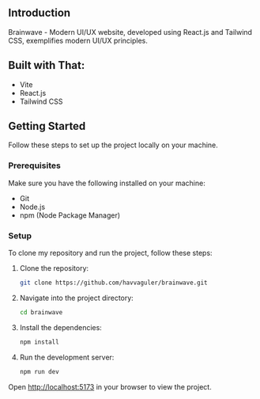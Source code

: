 ## Introduction 
Brainwave - Modern UI/UX website, developed using React.js and Tailwind CSS, exemplifies modern UI/UX principles.

## Built with That:
- Vite
- React.js
- Tailwind CSS

## Getting Started
Follow these steps to set up the project locally on your machine.

### Prerequisites
Make sure you have the following installed on your machine:
- Git
- Node.js
- npm (Node Package Manager)

### Setup
To clone my repository and run the project, follow these steps:
1. Clone the repository:
   ```bash
   git clone https://github.com/havvaguler/brainwave.git
   ```

2. Navigate into the project directory:
   ```bash
   cd brainwave
   ```

3. Install the dependencies:
   ```bash
   npm install
   ```

4. Run the development server:
   ```bash
   npm run dev
   ```

Open [http://localhost:5173](http://localhost:5173) in your browser to view the project.

